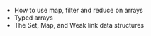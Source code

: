 * How to use map, filter and reduce on arrays
* Typed arrays
* The Set, Map, and Weak link data structures
